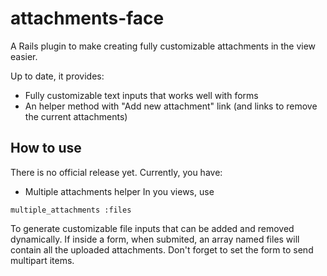 attachments-face
================

A Rails plugin to make creating fully customizable attachments in the view easier.

Up to date, it provides:
* Fully customizable text inputs that works well with forms
* An helper method with "Add new attachment" link (and links to remove the current attachments)

How to use
----------

There is no official release yet. Currently, you have:

* Multiple attachments helper
In you views, use

```
multiple_attachments :files
```

To generate customizable file inputs that can be added and removed dynamically. If inside a form, when submited, an array named files will contain all the uploaded attachments. Don't forget to set the form to send multipart items.
